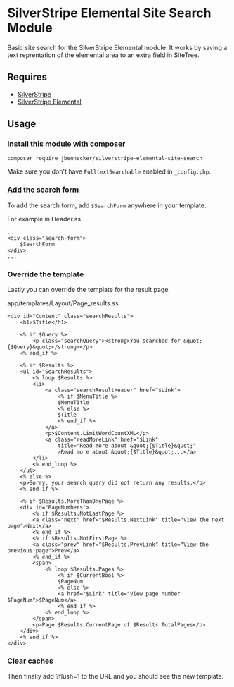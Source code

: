 # SilverStripe Elemental Site Search Module
Basic site search for the SilverStripe Elemental module. It works by saving a text reprentation of the elemental area to an extra field in SiteTree.


## Requires

* [SilverStripe](https://www.silverstripe.org/)
* [SilverStripe Elemental](https://github.com/dnadesign/silverstripe-elemental)


## Usage

### Install this module with composer

    composer require jbennecker/silverstripe-elemental-site-search

Make sure you don't have `FulltextSearchable` enabled in `_config.php`.

### Add the search form

To add the search form, add `$SearchForm` anywhere in your template.

For example in Header.ss

    ...
    <div class="search-form">
        $SearchForm
    </div>
    ...

### Override the template

Lastly you can override the template for the result page.

app/templates/Layout/Page_results.ss

    <div id="Content" class="searchResults">
        <h1>$Title</h1>

        <% if $Query %>
            <p class="searchQuery"><strong>You searched for &quot;{$Query}&quot;</strong></p>
        <% end_if %>

        <% if $Results %>
        <ul id="SearchResults">
            <% loop $Results %>
            <li>
                <a class="searchResultHeader" href="$Link">
                    <% if $MenuTitle %>
                    $MenuTitle
                    <% else %>
                    $Title
                    <% end_if %>
                </a>
                <p>$Content.LimitWordCountXML</p>
                <a class="readMoreLink" href="$Link"
                    title="Read more about &quot;{$Title}&quot;"
                    >Read more about &quot;{$Title}&quot;...</a>
            </li>
            <% end_loop %>
        </ul>
        <% else %>
        <p>Sorry, your search query did not return any results.</p>
        <% end_if %>

        <% if $Results.MoreThanOnePage %>
        <div id="PageNumbers">
            <% if $Results.NotLastPage %>
            <a class="next" href="$Results.NextLink" title="View the next page">Next</a>
            <% end_if %>
            <% if $Results.NotFirstPage %>
            <a class="prev" href="$Results.PrevLink" title="View the previous page">Prev</a>
            <% end_if %>
            <span>
                <% loop $Results.Pages %>
                    <% if $CurrentBool %>
                    $PageNum
                    <% else %>
                    <a href="$Link" title="View page number $PageNum">$PageNum</a>
                    <% end_if %>
                <% end_loop %>
            </span>
            <p>Page $Results.CurrentPage of $Results.TotalPages</p>
        </div>
        <% end_if %>
    </div>

### Clear caches

Then finally add ?flush=1 to the URL and you should see the new template.
